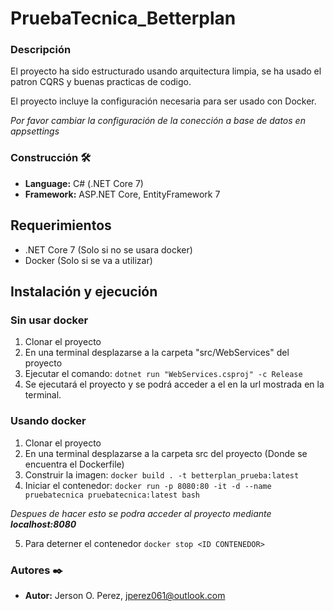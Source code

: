 # PruebaTecnica_Betterplan

### Descripción

El proyecto ha sido estructurado usando arquitectura limpia, se ha usado el patron CQRS y buenas practicas de codigo.

El proyecto incluye la configuración necesaria para ser usado con Docker.

*Por favor cambiar la configuración de la conección a base de datos en appsettings*

### Construcción 🛠️
* **Language:** C# (.NET Core 7)
* **Framework:** ASP.NET Core, EntityFramework 7

## Requerimientos
- .NET Core 7 (Solo si no se usara docker)
- Docker (Solo si se va a utilizar)

## Instalación y ejecución

### Sin usar docker

1. Clonar el proyecto
2. En una terminal desplazarse a la carpeta "src/WebServices" del proyecto
3. Ejecutar el comando: ```dotnet run "WebServices.csproj" -c Release```
4. Se ejecutará el proyecto y se podrá acceder a el en la url mostrada en la terminal.


### Usando docker

1. Clonar el proyecto
2. En una terminal desplazarse a la carpeta src del proyecto (Donde se encuentra el Dockerfile)
3. Construir la imagen: ```docker build . -t betterplan_prueba:latest```
4. Iniciar el contenedor: ```docker run -p 8080:80 -it -d --name pruebatecnica pruebatecnica:latest bash ```

*Despues de hacer esto se podra acceder al proyecto mediante **localhost:8080***

5. Para deterner el contenedor ```‍docker stop <ID CONTENEDOR>```

### Autores ✒️

* **Autor:** Jerson O. Perez, jperez061@outlook.com

